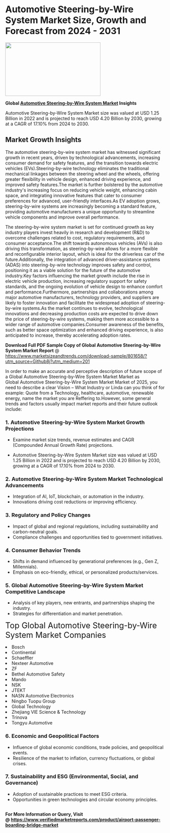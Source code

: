 <H1>Automotive Steering-by-Wire System Market Size, Growth and Forecast from 2024 - 2031</H1><img class="aligncenter size-medium wp-image-584254" src="https://thirdeyenews.in/wp-content/uploads/2024/09/Global-Market-Research-300x168.jpeg" alt="" width="300" height="168" /><p><strong>Global&nbsp;<a href="https://www.marketsizeandtrends.com/download-sample/801658/?utm_source=Github8j?utm_medium=201">Automotive Steering-by-Wire System Market</a> Insights</strong></p><p>Automotive Steering-by-Wire System Market size was valued at USD 1.25 Billion in 2022 and is projected to reach USD 4.20 Billion by 2030, growing at a CAGR of 17.10% from 2024 to 2030.</p><p><h2>Market Growth Insights</h2> <p>The automotive steering-by-wire system market has witnessed significant growth in recent years, driven by technological advancements, increasing consumer demand for safety features, and the transition towards electric vehicles (EVs).Steering-by-wire technology eliminates the traditional mechanical linkages between the steering wheel and the wheels, offering greater flexibility in vehicle design, enhanced driving experience, and improved safety features.The market is further bolstered by the automotive industry's increasing focus on reducing vehicle weight, enhancing cabin space, and integrating innovative features that cater to consumer preferences for advanced, user-friendly interfaces.As EV adoption grows, steering-by-wire systems are increasingly becoming a standard feature, providing automotive manufacturers a unique opportunity to streamline vehicle components and improve overall performance. </p> <p>The steering-by-wire system market is set for continued growth as key industry players invest heavily in research and development (R&D) to overcome challenges related to cost, regulatory requirements, and consumer acceptance.The shift towards autonomous vehicles (AVs) is also driving this transformation, as steering-by-wire allows for a more flexible and reconfigurable interior layout, which is ideal for the driverless car of the future.Additionally, the integration of advanced driver-assistance systems (ADAS) into steering-by-wire technology improves safety and control, positioning it as a viable solution for the future of the automotive industry.Key factors influencing the market growth include the rise in electric vehicle production, increasing regulatory support for safety standards, and the ongoing evolution of vehicle design to enhance comfort and performance.Furthermore, partnerships and collaborations among major automotive manufacturers, technology providers, and suppliers are likely to foster innovation and facilitate the widespread adoption of steering-by-wire systems.As the market continues to evolve, technological innovations and decreasing production costs are expected to drive down the price of steering-by-wire systems, making them more accessible to a wider range of automotive companies.Consumer awareness of the benefits, such as better space optimization and enhanced driving experience, is also anticipated to increase, thereby accelerating adoption rates.</p><p><span class=""><strong>Download Full PDF Sample Copy of Global Automotive Steering-by-Wire System Market Report</strong> @ <a href="https://www.marketsizeandtrends.com/download-sample/801658/?utm_source=Github8j?utm_medium=201" target="_blank">https://www.marketsizeandtrends.com/download-sample/801658/?utm_source=Github8j?utm_medium=201</a></span></p><p>In order to make an accurate and perceptive description of future scope of a Global&nbsp;Automotive Steering-by-Wire System Market Market as Global&nbsp;Automotive Steering-by-Wire System Market Market of 2025, you need to describe a clear Vision &ndash; What Industry or Linda can you think of for example: Quote from a Technology, healthcare, automotive, renewable energy, name the market you are Reffering to.However, some general trends and factors usually impact market reports and their future outlook include:</p><h3>1.&nbsp;<strong>Automotive Steering-by-Wire System Market Growth Projections</strong></h3><ul><li>Examine market size trends, revenue estimates and CAGR (Compounded Annual Growth Rate) projections.</li><li><p>Automotive Steering-by-Wire System Market size was valued at USD 1.25 Billion in 2022 and is projected to reach USD 4.20 Billion by 2030, growing at a CAGR of 17.10% from 2024 to 2030.</p></li></ul><h3>2.&nbsp;<strong>Automotive Steering-by-Wire System Market Technological Advancements</strong></h3><ul><li>Integration of AI, IoT, blockchain, or automation in the industry.</li><li>Innovations driving cost reductions or improving efficiency.</li></ul><h3>3.&nbsp;<strong>Regulatory and Policy Changes</strong></h3><ul><li>Impact of global and regional regulations, including sustainability and carbon-neutral goals.</li><li>Compliance challenges and opportunities tied to government initiatives.</li></ul><h3>4.&nbsp;<strong>Consumer Behavior Trends</strong></h3><ul><li>Shifts in demand influenced by generational preferences (e.g., Gen Z, Millennials).</li><li>Emphasis on eco-friendly, ethical, or personalized products/services.</li></ul><h3>5.&nbsp;<strong>Global Automotive Steering-by-Wire System Market Competitive Landscape</strong></h3><ul><li>Analysis of key players, new entrants, and partnerships shaping the industry.</li><li>Strategies for differentiation and market penetration.</li></ul><p data-pm-slice="1 1 []"><span style="color: inherit; font-family: inherit; font-size: 25px;">Top Global Automotive Steering-by-Wire System Market Companies</span></p><div class="" data-test-id=""><p><li>Bosch</li><li> Continental</li><li> Schaeffler</li><li> Nexteer Automotive</li><li> ZF</li><li> Bethel Automotive Safety</li><li> Mando</li><li> NSK</li><li> JTEKT</li><li> NASN Automotive Electronics</li><li> Ningbo Tuopu Group</li><li> Global Technology</li><li> Zhejiang VIE Science & Technology</li><li> Trinova</li><li> Tongyu Automotive</li></p></div><h3>6.&nbsp;<strong>Economic and Geopolitical Factors</strong></h3><ul><li>Influence of global economic conditions, trade policies, and geopolitical events.</li><li>Resilience of the market to inflation, currency fluctuations, or global crises.</li></ul><h3>7.&nbsp;<strong>Sustainability and ESG (Environmental, Social, and Governance)</strong></h3><ul><li>Adoption of sustainable practices to meet ESG criteria.</li><li>Opportunities in green technologies and circular economy principles.</li></ul><h2><strong style="font-size: 14px;">For More Information or Query, Visit @&nbsp;</strong><a style="background-color: #ffffff; font-size: 14px;" href="https://www.marketsizeandtrends.com/report/automotive-steering-by-wire-system-market/" target="_blank">https://www.verifiedmarketreports.com/product/airport-passenger-boarding-bridge-market</a></h2>